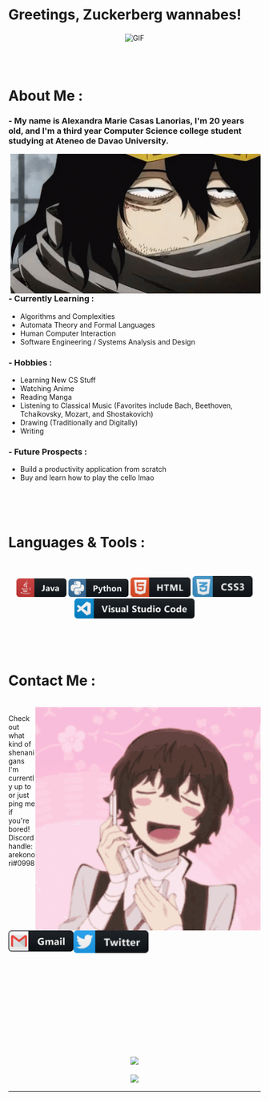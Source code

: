 # Greetings, Zuckerberg wannabes!

<div align="center">
<img hight="300" width="700" alt="GIF" align="center" src="https://github.com/alexandralanorias/alexandralanorias/blob/main/assets/gojo-welcome.gif">
</div>

</br>
</br>
</br>


# About Me :

### - My name is Alexandra Marie Casas Lanorias, I'm 20 years old, and I'm a third year Computer Science college student studying at Ateneo de Davao University.

<img hight="400" width="500" alt="GIF" align="right" src="https://github.com/alexandralanorias/alexandralanorias/blob/main/assets/aizawa-about.gif">

### - Currently Learning :
- Algorithms and Complexities
- Automata Theory and Formal Languages
- Human Computer Interaction
- Software Engineering / Systems Analysis and Design

### - Hobbies : 
- Learning New CS Stuff
- Watching Anime
- Reading Manga
- Listening to Classical Music (Favorites include Bach, Beethoven, Tchaikovsky, Mozart, and Shostakovich)
- Drawing (Traditionally and Digitally)
- Writing

### - Future Prospects :
- Build a productivity application from scratch
- Buy and learn how to play the cello lmao

</br>
</br>
</br>



# Languages & Tools :
</br>

<p align="center">

<!-- For more icons please follow  https://github.com/MikeCodesDotNET/ColoredBadges -->
<img src="https://github.com/alexandralanorias/alexandralanorias/blob/main/assets/icons/java.png" alt="java"  width="100" hight="50">
<img src="https://github.com/alexandralanorias/alexandralanorias/blob/main/assets/icons/python.png" alt="python" width="120" hight="50">
<img src="https://github.com/alexandralanorias/alexandralanorias/blob/main/assets/icons/html.png" alt="html" width="120" hight="50">
<img src="https://github.com/alexandralanorias/alexandralanorias/blob/main/assets/icons/css3.png" alt="css" width="120" hight="50">
<img src="https://github.com/alexandralanorias/alexandralanorias/blob/main/assets/icons/visualstudio_code%403x.png" alt="visualstudio_code" width="240" hight="50">
</br>
</p>
</br>
</br>
</br>



# Contact Me :

<p>
 </br>


<img hight="320" width="450" align="right" alt="GIF" src="https://github.com/alexandralanorias/alexandralanorias/blob/main/assets/dazai-contact.gif">


Check out what kind of shenanigans I'm currently up to or just ping me if you're bored! Discord handle: arekonori#0998

<br>

<a href="mailto:alexandralanorias2002@gmail.com">
 <img align="left" alt="Gmail" width="130" hight="100" src="https://github.com/alexandralanorias/alexandralanorias/blob/main/assets/icons/gmail.png" />
</a>
<a href="https://www.twitter.com/alexversion2002">
  <img align="left" alt="Twitter" width="150" hight="100" src="https://github.com/alexandralanorias/alexandralanorias/blob/main/assets/icons/twitter.png" />
 </p>
 

</br>
</br>
</br>
</br>
</br>
</br>
</br>
</br>
</br>
</br>
</br>
</br>
</br>
</br>
</br>
</br>
</br>
</br>



<p align="center" >  
  <a href="https://github.com/anuraghazra/github-readme-stats"> 
<img  src="https://github-readme-stats.vercel.app/api?username=alexandralanorias&&show_icons=true&theme=radical"/>
  </a>
  <br>
  <br>
  <a href="https://github.com/anuraghazra/github-readme-stats"> 
<img  src="https://github-readme-stats.vercel.app/api/top-langs/?username=alexandralanorias&&show_icons=true&theme=radical"/>
  </a>
  </p>

*************
